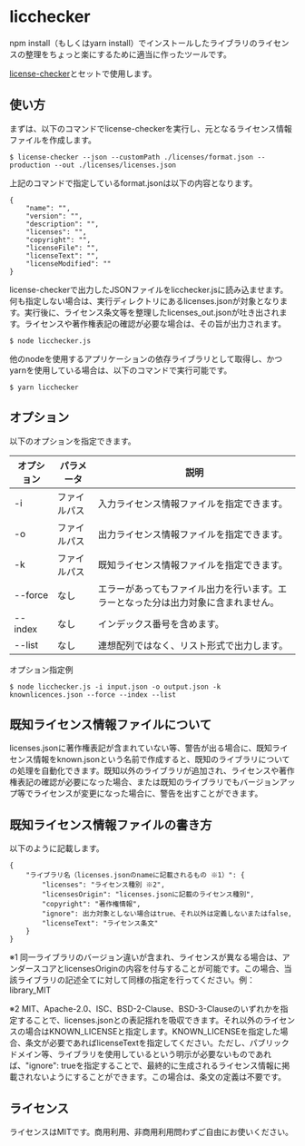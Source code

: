 licchecker
===
npm install（もしくはyarn install）でインストールしたライブラリのライセンスの整理をちょっと楽にするために適当に作ったツールです。

[license-checker](https://github.com/davglass/license-checker#readme)とセットで使用します。

使い方
---
まずは、以下のコマンドでlicense-checkerを実行し、元となるライセンス情報ファイルを作成します。
```
$ license-checker --json --customPath ./licenses/format.json --production --out ./licenses/licenses.json
```
上記のコマンドで指定しているformat.jsonは以下の内容となります。
```
{
	"name": "",
	"version": "",
	"description": "",
	"licenses": "",
	"copyright": "",
	"licenseFile": "",
	"licenseText": "",
	"licenseModified": ""
}
```
license-checkerで出力したJSONファイルをlicchecker.jsに読み込ませます。何も指定しない場合は、実行ディレクトリにあるlicenses.jsonが対象となります。実行後に、ライセンス条文等を整理したlicenses_out.jsonが吐き出されます。ライセンスや著作権表記の確認が必要な場合は、その旨が出力されます。
```
$ node licchecker.js
```
他のnodeを使用するアプリケーションの依存ライブラリとして取得し、かつyarnを使用している場合は、以下のコマンドで実行可能です。
```
$ yarn licchecker
```

オプション
---
以下のオプションを指定できます。

|オプション|パラメータ|説明|
|---|---|---|
|-i|ファイルパス|入力ライセンス情報ファイルを指定できます。|
|-o|ファイルパス|出力ライセンス情報ファイルを指定できます。|
|-k|ファイルパス|既知ライセンス情報ファイルを指定できます。|
|--force|なし|エラーがあってもファイル出力を行います。エラーとなった分は出力対象に含まれません。|
|--index|なし|インデックス番号を含めます。|
|--list|なし|連想配列ではなく、リスト形式で出力します。|

オプション指定例
```
$ node licchecker.js -i input.json -o output.json -k knownlicences.json --force --index --list
```

既知ライセンス情報ファイルについて
---
licenses.jsonに著作権表記が含まれていない等、警告が出る場合に、既知ライセンス情報をknown.jsonという名前で作成すると、既知のライブラリについての処理を自動化できます。既知以外のライブラリが追加され、ライセンスや著作権表記の確認が必要になった場合、または既知のライブラリでもバージョンアップ等でライセンスが変更になった場合に、警告を出すことができます。

既知ライセンス情報ファイルの書き方
---
以下のように記載します。
```
{
    "ライブラリ名（licenses.jsonのnameに記載されるもの ※1）": {
        "licenses": "ライセンス種別 ※2",
        "licensesOrigin": "licenses.jsonに記載のライセンス種別",
        "copyright": "著作権情報",
        "ignore": 出力対象としない場合はtrue、それ以外は定義しないまたはfalse,
        "licenseText": "ライセンス条文"
    }
}
```
※1 同一ライブラリのバージョン違いが含まれ、ライセンスが異なる場合は、アンダースコアとlicensesOriginの内容を付与することが可能です。この場合、当該ライブラリの記述全てに対して同様の指定を行ってください。例：library_MIT

※2 MIT、Apache-2.0、ISC、BSD-2-Clause、BSD-3-Clauseのいずれかを指定することで、licenses.jsonとの表記揺れを吸収できます。それ以外のライセンスの場合はKNOWN_LICENSEと指定します。KNOWN_LICENSEを指定した場合、条文が必要であればlicenseTextを指定してください。ただし、パブリックドメイン等、ライブラリを使用しているという明示が必要ないものであれば、"ignore": trueを指定することで、最終的に生成されるライセンス情報に掲載されないようにすることができます。この場合は、条文の定義は不要です。

ライセンス
---
ライセンスはMITです。商用利用、非商用利用問わずご自由にお使いください。